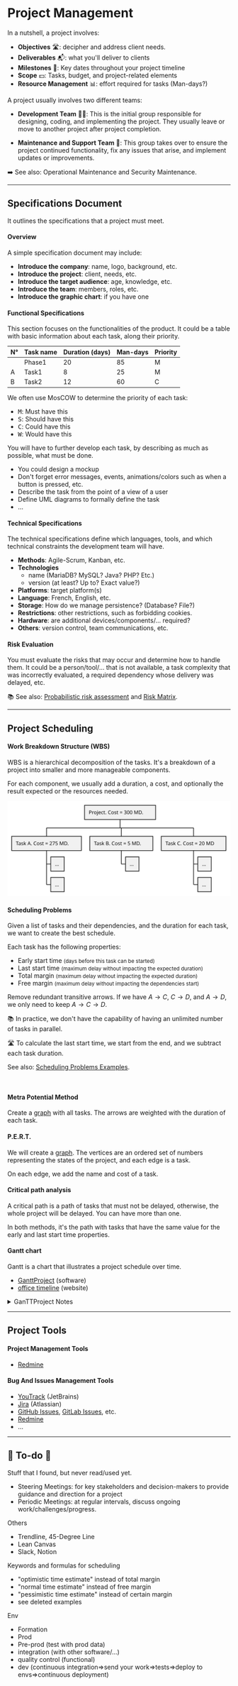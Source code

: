 # Project Management

<div class="row row-cols-lg-2"><div>

In a nutshell, a project involves:

* **Objectives** 🛣️: decipher and address client needs.
* **Deliverables** 📬: what you'll deliver to clients
* **Milestones** 📌: Key dates throughout your project timeline
* **Scope** 💵: Tasks, budget, and project-related elements
* **Resource Management** 📊: effort required for tasks (Man-days?)
</div><div>

A project usually involves two different teams:

* **Development Team** 🧑‍🔬: This is the initial group responsible for designing, coding, and implementing the project. They usually leave or move to another project after project completion.

* **Maintenance and Support Team** 🚵: This group takes over to ensure the project continued functionality, fix any issues that arise, and implement updates or improvements.

➡️ See also: Operational Maintenance and Security Maintenance.
</div></div>

<hr class="sep-both">

## Specifications Document

<div class="row row-cols-lg-2"><div>

It outlines the specifications that a project must meet. 

#### Overview

A simple specification document may include:

* **Introduce the company**: name, logo, background, etc.
* **Introduce the project**: client, needs, etc.
* **Introduce the target audience**: age, knowledge, etc.
* **Introduce the team**: members, roles, etc.
* **Introduce the graphic chart**: if you have one

#### Functional Specifications

This section focuses on the functionalities of the product. It could be a table with basic information about each task, along their priority.

| N°| Task name | Duration (days) | Man-days | Priority |
| ------ | ------ | ------ | ------ | ------ |
|   | Phase1 | 20 | 85 | M |
| A | Task1	 | 8 | 25 | M |
| B | Task2 | 12 | 60 | C |

We often use MosCOW to determine the priority of each task:

* <kbd>M</kbd>: Must have this
* <kbd>S</kbd>: Should have this
* <kbd>C</kbd>: Could have this
* <kbd>W</kbd>: Would have this
</div><div>

You will have to further develop each task, by describing as much as possible, what must be done.

* You could design a mockup
* Don't forget error messages, events, animations/colors such as when a button is pressed, etc.
* Describe the task from the point of a view of a user
* Define UML diagrams to formally define the task
* ...

#### Technical Specifications

The technical specifications define which languages, tools, and which technical constraints the development team will have.

* **Methods**: Agile-Scrum, Kanban, etc.
* **Technologies**
    * name (MariaDB? MySQL? Java? PHP? Etc.)
    * version (at least? Up to? Exact value?)
* **Platforms**: target platform(s)
* **Language**: French, English, etc.
* **Storage**: How do we manage persistence? (Database? File?)
* **Restrictions**: other restrictions, such as forbidding cookies.
* **Hardware**: are additional devices/components/... required?
* **Others**: version control, team communications, etc.

#### Risk Evaluation

You must evaluate the risks that may occur and determine how to handle them. It could be a person/tool/... that is not available, a task complexity that was incorrectly evaluated, a required dependency whose delivery was delayed, etc.

📚 See also: [Probabilistic risk assessment](https://en.wikipedia.org/wiki/Probabilistic_risk_assessment) and [Risk Matrix](https://en.wikipedia.org/wiki/Risk_matrix).
</div></div>

<hr class="sep-both">

## Project Scheduling

<div class="row row-cols-lg-2"><div>

#### Work Breakdown Structure (WBS)

WBS is a hierarchical decomposition of the tasks.  It's a breakdown of a project into smaller and more manageable components.

For each component, we usually add a duration, a cost, and optionally the result expected or the resources needed.

![WBS Example](_uml/wbs.svg)

#### Scheduling Problems

Given a list of tasks and their dependencies, and the duration for each task, we want to create the best schedule.

Each task has the following properties:

* Early start time <small>(days before this task can be started)</small>
* Last start time <small>(maximum delay without impacting the expected duration)</small>
* Total margin <small>(maximum delay without impacting the expected duration)</small>
* Free margin <small>(maximum delay without impacting the dependencies start)</small>

Remove redundant transitive arrows. If we have $A \to C$, $C \to D$, and $A \to D$, we only need to keep $A \to C \to D$.

📚 In practice, we don't have the capability of having an unlimited number of tasks in parallel.

🛣️ To calculate the last start time, we start from the end, and we subtract each task duration.
</div><div>

See also: [Scheduling Problems Examples](_examples/scheduling.md).

<br>

#### Metra Potential Method

Create a [graph](/maths/graphs/index.md) with all tasks. The arrows are weighted with the duration of each task. 

#### P.E.R.T.

We will create a [graph](/maths/graphs/index.md). The vertices are an ordered set of numbers representing the states of the project, and each edge is a task.

On each edge, we add the name and cost of a task.

#### Critical path analysis

A critical path is a path of tasks that must not be delayed, otherwise, the whole project will be delayed. You can have more than one.

In both methods, it's the path with tasks that have the same value for the early and last start time properties.

#### Gantt chart

Gantt is a chart that illustrates a project schedule over time.

* [GanttProject](https://www.ganttproject.biz/download#download30) (software)
* [office timeline](https://www.officetimeline.com/) (website)

<details class="details-n">
<summary>GanTTProject Notes</summary>

1. list all steps
2. sort and indent child tasks
3. create dependencies
4. set date and duration
5. add milestones
6. add your team
7. attribute tasks to your teammates
</details>
</div></div>

<hr class="sep-both">

## Project Tools

<div class="row row-cols-lg-2"><div>

#### Project Management Tools

* [Redmine](https://www.redmine.org/)
</div><div>

#### Bug And Issues Management Tools

* [YouTrack](https://www.jetbrains.com/youtrack/) (JetBrains)
* [Jira](https://www.atlassian.com/software/jira) (Atlassian)
* [GitHub Issues](https://github.com/features/issues), [GitLab Issues](https://docs.gitlab.com/ee/user/project/issues/), etc.
* [Redmine](https://www.redmine.org/)
* ...
</div></div>

<hr class="sep-both">

## 👻 To-do 👻

Stuff that I found, but never read/used yet.

<div class="row row-cols-lg-2"><div>

* Steering Meetings: for key stakeholders and decision-makers to provide guidance and direction for a project
* Periodic Meetings: at regular intervals, discuss ongoing work/challenges/progress.

Others

* Trendline, 45-Degree Line
* Lean Canvas
* Slack, Notion
</div><div>

Keywords and formulas for scheduling

* "optimistic time estimate" instead of total margin
* "normal time estimate" instead of free margin
* "pessimistic time estimate" instead of certain margin
* see deleted examples

Env

* Formation
* Prod
* Pre-prod (test with prod data)
* integration (with other software/...)
* quality control (functional)
* dev (continuous integration=>send your work=>tests=>deploy to envs=>continuous deployment)
</div></div>